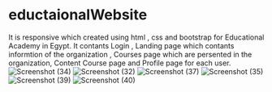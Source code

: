 # eductaionalWebsite
 It is responsive which created using html , css and bootstrap for Educational Academy in Egypt.
 It contants Login , Landing page which contants informtion of the organization , Courses page which are persented in the organization, Content Course page and Profile page for each user.
 ![Screenshot (34)](https://github.com/yara857/eductaionalWebsite/assets/75863913/6f0bfaf5-0b73-45a5-ad25-7f74ae76c3a8)
![Screenshot (32)](https://github.com/yara857/eductaionalWebsite/assets/75863913/3621e710-5cfc-44a8-86a1-cb2f79165903)
![Screenshot (37)](https://github.com/yara857/eductaionalWebsite/assets/75863913/ed53c8e1-c89a-40a7-9a3f-ff79221ac63b)
![Screenshot (35)](https://github.com/yara857/eductaionalWebsite/assets/75863913/7059d12c-3759-4261-b44b-d050eafe61e6)
![Screenshot (39)](https://github.com/yara857/eductaionalWebsite/assets/75863913/c9706961-197c-4f43-afeb-e5ff3c5c3ab4)
![Screenshot (40)](https://github.com/yara857/eductaionalWebsite/assets/75863913/c1cc8259-8956-423c-b71e-bad1095d66a1)
